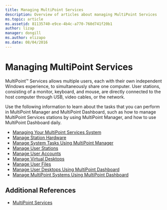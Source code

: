 ```yaml
---
title: Managing MultiPoint Services
description: Overview of articles about managing MultiPoint Services
ms.topic: article
ms.assetid: 81135740-e9ce-4b4c-a770-760d741f20b1
author: lizap
manager: dongill
ms.author: elizapo
ms.date: 08/04/2016
---
```

# Managing MultiPoint Services
MultiPoint&trade; Services allows multiple users, each with their own independent Windows experience, to simultaneously share one computer. User stations, consisting of a monitor, keyboard, and mouse, are directly connected to the host computer through USB, video cables, or the network.

Use the following information to learn about the tasks that you can perform in MultiPoint Manager and MultiPoint Dashboard, such as how to manage MultiPoint Services stations by using MultiPoint Manager, and how to use MultiPoint Dashboard daily.


-   [Managing Your MultiPoint Services System](Managing-Your-MultiPoint-Services-System.md)
-   [Manage Station Hardware](Manage-Station-Hardware.md)
-   [Manage System Tasks Using MultiPoint Manager](Manage-System-Tasks-Using-MultiPoint-Manager.md)
-   [Manage User Stations](Manage-User-Stations.md)
-   [Manage User Accounts](Manage-User-Accounts.md)
-   [Manage Virtual Desktops](Manage-Virtual-Desktops.md)
-   [Manage User Files](Manage-User-Files.md)
-   [Manage User Desktops Using MultiPoint Dashboard](Manage-User-Desktops-Using-MultiPoint-Dashboard.md)
-   [Manage MultiPoint Systems Using MultiPoint Dashboard](Manage-MultiPoint-Systems-Using-MultiPoint-Dashboard.md)

## Additional References

- [MultiPoint Services](https://docs.microsoft.com/windows-server/remote/multipoint-services/introducing-multipoint-services)
